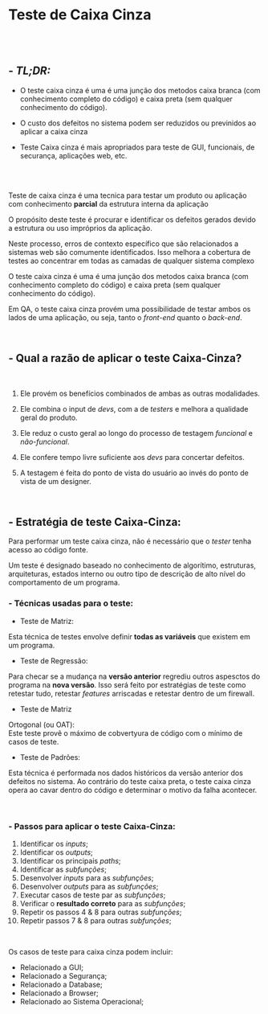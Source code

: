 # **Teste de Caixa Cinza**
<br>
<br>

## - *TL;DR:*

- O teste caixa cinza é uma é uma junção dos metodos caixa branca (com conhecimento completo do código) e caixa preta (sem qualquer conhecimento do código).
  
 - O custo dos defeitos no sistema podem ser reduzidos ou previnidos ao aplicar a caixa cinza
  
 - Teste Caixa cinza é mais apropriados para teste de GUI, funcionais, de securança, aplicações web, etc.
  



<BR>
<BR>

Teste de caixa cinza é uma tecnica para testar um produto ou aplicação com conhecimento **parcial** da estrutura interna da aplicação  




O propósito deste teste é procurar e identificar os defeitos gerados devido a estrutura ou uso impróprios da aplicação.  

Neste processo, erros de contexto específico que são relacionados a sistemas web são comumente identificados. Isso melhora a cobertura de testes ao concentrar em todas as camadas de qualquer sistema complexo  

O teste caixa cinza é uma é uma junção dos metodos caixa branca (com conhecimento completo do código) e caixa preta (sem qualquer conhecimento do código).  

Em QA, o teste caixa cinza provém uma possibilidade de testar ambos os lados de uma aplicação, ou seja, tanto o *front-end* quanto o *back-end*. 

<br>

## - Qual a razão de aplicar o teste Caixa-Cinza?
<br>

 1. Ele provém os benefícios combinados de ambas as outras modalidades.
   
 2. Ele combina o input de *devs*, com a de *testers* e melhora a qualidade geral do produto.
   
 3. Ele reduz o custo geral ao longo do processo de testagem *funcional* e *não-funcional*.
   
 4. Ele confere tempo livre suficiente aos *devs* para concertar defeitos.
   
   
 5. A testagem é feita do ponto de vista do usuário ao invés do ponto de vista de um designer.

<br>

## - Estratégia de teste Caixa-Cinza:

Para performar um teste caixa cinza, não é necessário que o *tester* tenha acesso ao código fonte. 

Um teste é designado baseado no conhecimento de algorítimo, estruturas, arquiteturas, estados interno ou outro tipo de descrição de alto nível do comportamento de um programa.

### - Técnicas usadas para o teste:

  - Teste de Matriz:   
  
  Esta técnica de testes envolve definir **todas as variáveis** que existem em um programa.
  - Teste de Regressão:  
  
  Para checar se a mudança na **versão anterior** regrediu outros aspesctos do programa na **nova versão**. Isso será feito por estratégias de teste como retestar tudo, retestar *features* arriscadas e retestar dentro de um firewall.
  - Teste de Matriz 
  
  Ortogonal (ou OAT):  
  Este teste provê o máximo de cobvertyura de código com o mínimo de casos de teste.
- Teste de Padrões:  

Esta técnica é performada nos dados históricos da versão anterior dos defeitos no sistema. Ao contrário do teste  caixa preta, o teste caixa cinza opera ao cavar dentro do código e determinar o motivo da falha acontecer.

<br>

### - Passos para aplicar o teste Caixa-Cinza:

1. Identificar os *inputs*;
2. Identificar os *outputs*;
3. Identificar os principais *paths*;
4.  Identificar as *subfunções*;
5.  Desenvolver *inputs* para as *subfunções*;
6.  Desenvolver *outputs* para as *subfunções*;
7.  Executar casos de teste par as *subfunções*;
8.  Verificar o **resultado correto** para as *subfunções*;
9.  Repetir os passos 4 & 8 para outras *subfunções*;
10. Repetir passos 7 & 8 para outras *subfunções*;

<br>

Os casos de teste para caixa cinza podem incluir:
 - Relacionado a GUI;
 - Relacionado a Segurança;
 - Relacionado a Database;
 - Relacionado a Browser;
 - Relacionado ao Sistema Operacional;




  



